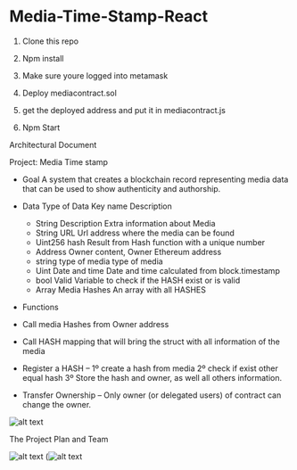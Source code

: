 # Media-Time-Stamp-React


1. Clone this repo

2. Npm install 

3. Make sure youre logged into metamask

4. Deploy mediacontract.sol

5. get the deployed address and put it in mediacontract.js

6. Npm Start 


Architectural Document

Project: Media Time stamp

- Goal 
A system that creates a blockchain record representing media data that can be used to show authenticity and authorship.

- Data
	Type of Data	Key name	Description
	- String 	Description	Extra information about Media	
	- String  	URL	Url address where the media can be found
	- Uint256 	hash	Result from Hash function with a unique number
	- Address	Owner content,	Owner Ethereum address
	- string 	type of media	type of media	
	- Uint	 Date and time	Date and time calculated from block.timestamp
	- bool 	Valid	Variable to check if the HASH exist or is valid	
	- Array	Media Hashes 	An array with all HASHES 
	
- Functions
- Call media Hashes from Owner address
- Call HASH mapping that will bring the struct with all information of the media
- Register a HASH – 1º create a hash from media
			2º check if exist other equal hash
			3º Store the hash and owner, as well all others information.
- Transfer Ownership – Only owner (or delegated users) of contract can change the owner.

 ![alt text](https://raw.githubusercontent.com/mathaip/Media-Time-Stamp-React/master/public/mediatime.png)







The Project Plan and Team


![alt text](https://raw.githubusercontent.com/mathaip/Media-Time-Stamp-React/master/public/project-plan-1.png)
(![alt text](https://raw.githubusercontent.com/mathaip/Media-Time-Stamp-React/master/public/project-plan-2.png)


